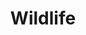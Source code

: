 ---
draft: true
title: Wildlife
description: 'Wildlife at Arkansas Ecological Services Field Office.'
query: 'Arkansas Ecological Services Field Office'
section: wildlife
facebook: Arkansas-Ecological-Services-Field-Office-446739728815636
type: field-station
nav: Wildlife
tags:
    - 'Arkansas Ecological Services Field Office'
updated: 'September 12th, 2019'
---